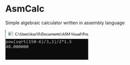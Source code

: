 # AsmCalc
Simple algebraic calculator written in assembly language

![alt text](https://raw.githubusercontent.com/SerrgeiKr/AsmCalc/master/Screen1.PNG)
